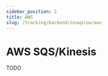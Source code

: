 ```yaml
---
sidebar_position: 2
title: AWS
slug: /tracking/backend/snowplow/aws
---
```


# AWS SQS/Kinesis

TODO